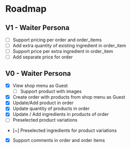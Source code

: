 # Roadmap

## V1 - Waiter Persona

- [ ] Support pricing per order and order_items
- [ ] Add extra quantity of existing ingredient in order_item
- [ ] Support price per extra ingredient in order_item
- [ ] Add separate price for order

## V0 - Waiter Persona

- [x] View shop menu as Guest
  - [ ] Support product with images
- [x] Create order with products from shop menu as Guest
- [x] Update/Add product in order
- [x] Update quantity of products in order
- [x] Update / Add ingredients in products of order
- [ ] Preselected product variations
- [~] Preselected ingredients for product variations
- [x] Support comments in order and order items
